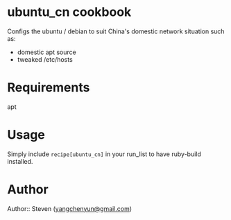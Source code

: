 # ubuntu_cn cookbook
Configs the ubuntu / debian to suit China's domestic network situation such as:
- domestic apt source
- tweaked /etc/hosts

# Requirements
apt

# Usage

Simply include `recipe[ubuntu_cn]` in your run\_list to have ruby-build
installed. 

# Author

Author:: Steven (<yangchenyun@gmail.com>)
